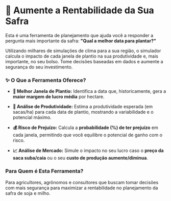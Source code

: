 # 🌱 Aumente a Rentabilidade da Sua Safra

Esta é uma ferramenta de planejamento que ajuda você a responder a pergunta mais importante da safra: **"Qual a melhor data para plantar?"**

Utilizando milhares de simulações de clima para a sua região, o simulador calcula o impacto de cada janela de plantio na sua produtividade e, mais importante, no seu bolso. Tome decisões baseadas em dados e aumente a segurança do seu investimento.

### ✨ O Que a Ferramenta Oferece?

* **📅 Melhor Janela de Plantio:** Identifica a data que, historicamente, gera a **maior margem de lucro média** por hectare.

* **🌽 Análise de Produtividade:** Estima a produtividade esperada (em sacas/ha) para cada data de plantio, mostrando a variabilidade e o potencial máximo.

* **💰 Risco de Prejuízo:** Calcula a **probabilidade (%) de ter prejuízo** em cada janela, permitindo que você equilibre o potencial de ganho com o risco.

* **📈 Análise de Mercado:** Simule o impacto no seu lucro caso o **preço da saca suba/caia** ou o seu **custo de produção aumente/diminua**.

### Para Quem é Esta Ferramenta?

Para agricultores, agrônomos e consultores que buscam tomar decisões com mais segurança para maximizar a rentabilidade no planejamento da safra de soja e milho.

